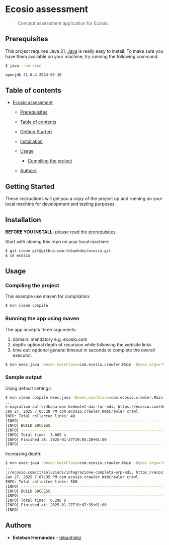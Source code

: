 # Ecosio assessment

> Concept assessment application for Ecosio.

## Prerequisites

This project requires Java 21. [Java](https://www.java.com/en/download/manual.jsp) is really easy to install.
To make sure you have them available on your machine,
try running the following command.

```sh
$ java --version

openjdk 21.0.4 2024-07-16
```

## Table of contents

- [Ecosio assessment](#Ecosioassessment)
    - [Prerequisites](#prerequisites)
    - [Table of contents](#table-of-contents)
    - [Getting Started](#getting-started)
    - [Installation](#installation)
    - [Usage](#usage)
        - [Compiling the project](#compiling-the-project)

    - [Authors](#authors)

## Getting Started

These instructions will get you a copy of the project up and running on your local machine for development and testing purposes.

## Installation

**BEFORE YOU INSTALL:** please read the [prerequisites](#prerequisites)

Start with cloning this repo on your local machine:

```sh
$ git clone git@github.com:tebanhdez/ecosio.git 
$ cd ecosio
```

## Usage

### Compiling the project

This example use maven for compilation:
```sh
$ mvn clean compile
```

### Running the app using maven
The app accepts three arguments:
1. domain: mandatory e.g. ecosio.com
2. depth: optional depth of recursion while following the website links
3. time out: optional general timeout in seconds to complete the overall executor.


```sh
$ mvn exec:java -Dexec.mainClass=com.ecosio.crawler.Main -Dexec.args="ecosio.com"
```

### Sample output

Using default settings:
```sh
$ mvn clean compile exec:java -Dexec.mainClass=com.ecosio.crawler.Main -Dexec.args="ecosio.com"
...
e-migration-auf-s/4hana-was-bedeutet-das-fur-edi, https://ecosio.com/de/webinars, https://ecosio.com/de/white-papers, https://ecosio.com/en, https://ecosio.com/es, https://ecosio.com/it
Jan 27, 2025 7:05:28 PM com.ecosio.crawler.WebCrawler crawl
INFO: Total collected links: 48
[INFO] ------------------------------------------------------------------------
[INFO] BUILD SUCCESS
[INFO] ------------------------------------------------------------------------
[INFO] Total time:  3.669 s
[INFO] Finished at: 2025-01-27T19:05:28+01:00
[INFO] ------------------------------------------------------------------------
```

Increasing depth:
```sh
$ mvn exec:java -Dexec.mainClass=com.ecosio.crawler.Main -Dexec.args="ecosio.com 2"
...
://ecosio.com/it/soluzioni/integrazione-completa-erp-edi, https://ecosio.com/it/soluzioni/routing-connettivita-reti-van, https://ecosio.com/it/soluzioni/web-edi
Jan 27, 2025 7:07:35 PM com.ecosio.crawler.WebCrawler crawl
INFO: Total collected links: 508
[INFO] ------------------------------------------------------------------------
[INFO] BUILD SUCCESS
[INFO] ------------------------------------------------------------------------
[INFO] Total time:  6.296 s
[INFO] Finished at: 2025-01-27T19:07:35+01:00
[INFO] ------------------------------------------------------------------------
```

## Authors

* **Esteban Hernández** - [tebanhdez]( https://github.com/tebanhdez)